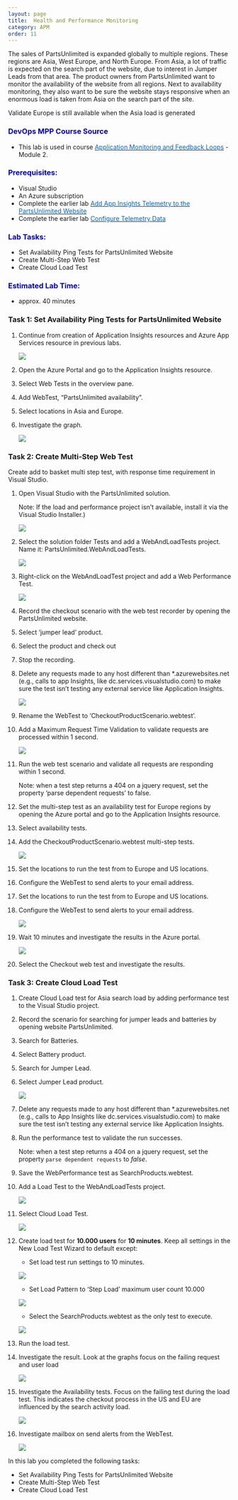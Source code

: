 ```yaml
---
layout: page
title:  Health and Performance Monitoring
category: APM
order: 11
---
```



The sales of PartsUnlimited is expanded globally to multiple regions. These regions are Asia, West Europe, and North Europe. From Asia, a lot of traffic is expected on the search part of the website, due to interest in Jumper Leads from that area. The product owners from PartsUnlimited want to monitor the availability of the website from all regions. Next to availability monitoring, they also want to be sure the website stays responsive when an enormous load is taken from Asia on the search part of the site.  

Validate Europe is still available when the Asia load is generated

<h3><span style="color: #0000CD;">DevOps MPP Course Source </span></h3>

- This lab is used in course <a href="https://www.edx.org/course/application-monitoring-feedback-loops-microsoft-devops200-7x-0" target="_blank"><span style="color: #0066cc;" color="#0066cc"> Application Monitoring and Feedback Loops</span></a> - Module 2.



<h3><span style="color: #0000CD;">Prerequisites:</span></h3>

- Visual Studio
- An Azure subscription
- Complete the earlier lab <a href="https://microsoft.github.io/PartsUnlimited/apm/200.6x-APM-AddAppInsightsTelemetrytoPUwebsite.html" target="_blank"><span style="color: #0066cc;" color="#0066cc"> Add App Insights Telemetry to the PartsUnlimited Website</span></a> 
- Complete the earlier lab <a href="https://microsoft.github.io/PartsUnlimited/apm/200.6x-APM-ConfigTelemetryData.html" target="_blank"><span style="color: #0066cc;" color="#0066cc"> Configure Telemetry Data </span></a> 



<h3><span style="color: #0000CD;">Lab Tasks: </span></h3>

- Set Availability Ping Tests for PartsUnlimited Website  
- Create Multi-Step Web Test  
- Create Cloud Load Test  





<h3><span style="color: #0000CD;">Estimated Lab Time:</span></h3>

- approx. 40 minutes  



### Task 1: Set Availability Ping Tests for PartsUnlimited Website  



1.	Continue from creation of Application Insights resources and Azure App Services resource in previous labs.   




    ![](../assets/healthperfmonitoring-jan2018/healthperfmon_1.png)



2. Open the Azure Portal and go to the Application Insights resource.  

3. Select Web Tests in the overview pane.  

4. Add WebTest, “PartsUnlimited availability”.  

5. Select locations in Asia and Europe.  

6. Investigate the graph.  	

    ![](../assets/healthperfmonitoring-jan2018/healthperfmon_2.png)


### Task 2: Create Multi-Step Web Test  

Create add to basket multi step test, with response time requirement in Visual Studio.   

1.	Open Visual Studio with the PartsUnlimited solution.    

    Note: If the load and performance project isn’t available, install it via the Visual Studio Installer.)  


    ![](../assets/healthperfmonitoring-jan2018/healthperfmon_3.png)




2. Select the solution folder Tests and add a WebAndLoadTests project. Name it: PartsUnlimited.WebAndLoadTests.  



    ![](../assets/healthperfmonitoring-jan2018/healthperfmon_4.png)



3. Right-click on the WebAndLoadTest project and add a Web Performance Test.  
    
    ![](../assets/healthperfmonitoring-jan2018/healthperfmon_5.png)






4. Record the checkout scenario with the web test recorder by opening the PartsUnlimited website.  

5. Select ‘jumper lead’ product.  

6. Select the product and check out

7. Stop the recording.  

8. Delete any requests made to any host different than *.azurewebsites.net (e.g., calls to app Insights, like dc.services.visualstudio.com) to make sure the test isn’t testing any external service like Application Insights.  

    ![](../assets/healthperfmonitoring-jan2018/healthperfmon_6.png)



9. Rename the WebTest to ‘CheckoutProductScenario.webtest’.  

10. Add a Maximum Request Time Validation to validate requests are processed within 1 second.  

    
    ![](../assets/healthperfmonitoring-jan2018/healthperfmon_7.png)


11. Run the web test scenario and validate all requests are responding within 1 second. 

    Note: when a test step returns a 404 on a jquery request, set the property ‘parse dependent requests’ to false.  


12. Set the multi-step test as an availability test for Europe regions by opening the Azure portal and go to the Application Insights resource.  
13. Select availability tests.  

14. Add the CheckoutProductScenario.webtest multi-step tests.  

    
    ![](../assets/healthperfmonitoring-jan2018/healthperfmon_8.png) 



15. Set the locations to run the test from to Europe and US locations.  

16. Configure the WebTest to send alerts to your email address.  

17. Set the locations to run the test from to Europe and US locations.  

18. Configure the WebTest to send alerts to your email address.  


    ![](../assets/healthperfmonitoring-jan2018/healthperfmon_9.png) 


19. Wait 10 minutes and investigate the results in the Azure portal.


    ![](../assets/healthperfmonitoring-jan2018/healthperfmon_10.png) 


20. Select the Checkout web test and investigate the results.   



### Task 3: Create Cloud Load Test 


1. Create Cloud Load test for Asia search load by adding performance test to the Visual Studio project.  


2. Record the scenario for searching for jumper leads and batteries by opening website PartsUnlimited.  

4. Search for Batteries.  

5. Select Battery product. 

6. Search for Jumper Lead.  

7. Select Jumper Lead product.  

    ![](../assets/healthperfmonitoring-jan2018/healthperfmon_11.png) 


8. Delete any requests made to any host different than *.azurewebsites.net (e.g., calls to App Insights like dc.services.visualstudio.com) to make sure the test isn’t testing any external service like Application Insights.  

9. Run the performance test to validate the run successes.   

    Note: when a test step returns a 404 on a jquery request, set the property `parse dependent requests` to *false*.  

10. Save the WebPerformance test as SearchProducts.webtest.  

11. Add a Load Test to the WebAndLoadTests project.  


    ![](../assets/healthperfmonitoring-jan2018/healthperfmon_12.png) 


12. Select Cloud Load Test.  


    ![](../assets/healthperfmonitoring-jan2018/healthperfmon_13.png) 

13. Create load test for **10.000 users** for **10 minutes**. Keep all settings in the New Load Test Wizard to default except:  
    - Set load test run settings to 10 minutes.  

    ![](../assets/healthperfmonitoring-jan2018/healthperfmon_14.png) 




    - Set Load Pattern to ‘Step Load’ maximum user count 10.000  


    ![](../assets/healthperfmonitoring-jan2018/healthperfmon_15.png) 

    - Select the SearchProducts.webtest as the only test to execute.  

    ![](../assets/healthperfmonitoring-jan2018/healthperfmon_16.png) 

14. Run the load test.  

15. Investigate the result. Look at the graphs focus on the failing request and user load

    ![](../assets/healthperfmonitoring-jan2018/healthperfmon_17.png) 

16. Investigate the Availability tests. Focus on the failing test during the load test. This indicates the checkout process in the US and EU are influenced by the search activity load.  

    ![](../assets/healthperfmonitoring-jan2018/healthperfmon_18.png) 


17. Investigate mailbox on send alerts from the WebTest.  

    ![](../assets/healthperfmonitoring-jan2018/healthperfmon_19.png)




In this lab you completed the following tasks:
- Set Availability Ping Tests for PartsUnlimited Website  
- Create Multi-Step Web Test  
- Create Cloud Load Test  

